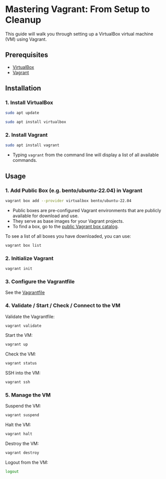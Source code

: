 # Mastering Vagrant: From Setup to Cleanup

This guide will walk you through setting up a VirtualBox virtual machine (VM) using Vagrant.

## Prerequisites

- [VirtualBox](https://www.virtualbox.org/)
- [Vagrant](https://www.vagrantup.com/)

## Installation

### 1. Install VirtualBox

```sh
sudo apt update
```
```sh
sudo apt install virtualbox
```

### 2. Install Vagrant

```sh
sudo apt install vagrant
```

* Typing `vagrant` from the command line will display a list of all available commands.

## Usage

### 1. Add Public Box (e.g. bento/ubuntu-22.04) in Vagrant

```sh
vagrant box add --provider virtualbox bento/ubuntu-22.04
```

* Public boxes are pre-configured Vagrant environments that are publicly available for download and use.
* They serve as base images for your Vagrant projects.
* To find a box, go to the [public Vagrant box catalog](https://app.vagrantup.com/boxes/search/).

To see a list of all boxes you have downloaded, you can use:

```sh
vagrant box list
```

### 2. Initialize Vagrant

```sh
vagrant init
```

### 3. Configure the Vagrantfile

See the [Vagrantfile](Vagrantfile)

### 4. Validate / Start / Check / Connect to the VM

Validate the Vagrantfile:

```sh
vagrant validate
```

Start the VM:

```sh
vagrant up
```

Check the VM:
```sh
vagrant status
```

SSH into the VM:

```sh
vagrant ssh
```

### 5. Manage the VM

Suspend the VM:

```sh
vagrant suspend
```

Halt the VM:

```sh
vagrant halt
```

Destroy the VM:

```sh
vagrant destroy
```

Logout from the VM:
```sh
logout
```